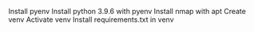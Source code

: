 Install pyenv
Install python 3.9.6 with pyenv
Install nmap with apt
Create venv
Activate venv
Install requirements.txt in venv
